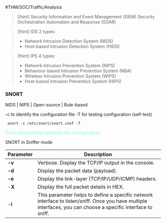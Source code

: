 #THM/SOC/Traffic/Analysis


> [!hint]
> Security Information and Event Management (SIEM)
> Security Orchestration Automation and Response (SOAR)

> [!hint]
> IDS 2 types:
> * Network Intrusion Detection System (NIDS)
> * Host-based Intrusion Detection System (HIDS)

> [!hint]
> IPS 4 types:
> * Network Intrusion Prevention System (NIPS)
> * Behaviour-based Intrusion Prevention System (NBA)
> * Wireless Intrusion Prevention System (WIPS)
> * Host-based Intrusion Prevention System (HIPS)

 <h3>SNORT</h3>
 NIDS | NIPS | Open-source | Rule-based 

-c to identify the configuration file
-T for testing configuration (self-test)
```
 snort -c /etc/snort/snort.conf -T
```

<font color=7FFFD4>Snort successfully validated the configuration!</font>

SNORT in Sniffer mode

| Parameter | Description                                                                                                                                                   |
| --------- | ------------------------------------------------------------------------------------------------------------------------------------------------------------- |
| **-v**    | Verbose. Display the TCP/IP output in the console.                                                                                                            |
| **-d**    | Display the packet data (payload).                                                                                                                            |
| **-e**    | Display the link-layer (TCP/IP/UDP/ICMP) headers.                                                                                                             |
| -**X**    | Display the full packet details in HEX.                                                                                                                       |
| -**i**    | This parameter helps to define a specific network interface to listen/sniff. Once you have multiple interfaces, you can choose a specific interface to sniff. |








